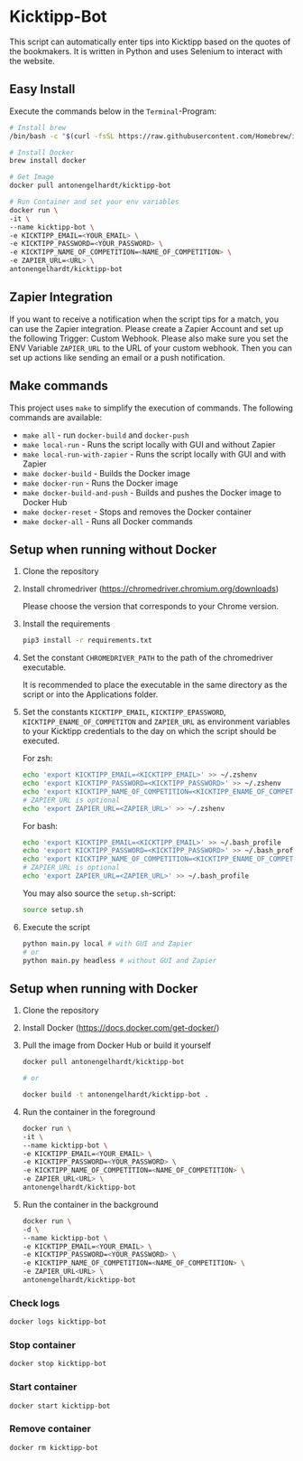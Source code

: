 # Kicktipp-Bot

This script can automatically enter tips into Kicktipp based on the quotes of the bookmakers. It is written in Python and uses Selenium to interact with the website.

## Easy Install

Execute the commands below in the `Terminal`-Program:

```bash
# Install brew
/bin/bash -c "$(curl -fsSL https://raw.githubusercontent.com/Homebrew/install/HEAD/install.sh)"

# Install Docker
brew install docker

# Get Image
docker pull antonengelhardt/kicktipp-bot

# Run Container and set your env variables
docker run \
-it \
--name kicktipp-bot \
-e KICKTIPP_EMAIL=<YOUR_EMAIL> \
-e KICKTIPP_PASSWORD=<YOUR_PASSWORD> \
-e KICKTIPP_NAME_OF_COMPETITION=<NAME_OF_COMPETITION> \
-e ZAPIER_URL=<URL> \
antonengelhardt/kicktipp-bot
```

## Zapier Integration

If you want to receive a notification when the script tips for a match, you can use the Zapier integration. Please create a Zapier Account and set up the following Trigger: Custom Webhook. Please also make sure you set the ENV Variable `ZAPIER_URL` to the URL of your custom webhook. Then you can set up actions like sending an email or a push notification.

## Make commands

This project uses `make` to simplify the execution of commands. The following commands are available:

- `make all` - run `docker-build` and `docker-push`
- `make local-run` - Runs the script locally with GUI and without Zapier
- `make local-run-with-zapier` - Runs the script locally with GUI and with Zapier
- `make docker-build` - Builds the Docker image
- `make docker-run` - Runs the Docker image
- `make docker-build-and-push` - Builds and pushes the Docker image to Docker Hub
- `make docker-reset` - Stops and removes the Docker container
- `make docker-all` - Runs all Docker commands

## Setup when running without Docker

1. Clone the repository

2. Install chromedriver (<https://chromedriver.chromium.org/downloads>)

    Please choose the version that corresponds to your Chrome version.

3. Install the requirements

    ```bash
    pip3 install -r requirements.txt
    ```

4. Set the constant `CHROMEDRIVER_PATH` to the path of the chromedriver executable.

    It is recommended to place the executable in the same directory as the script or into the Applications folder.

5. Set the constants `KICKTIPP_EMAIL`, `KICKTIPP_EPASSWORD`, `KICKTIPP_ENAME_OF_COMPETITON` and `ZAPIER_URL` as environment variables to your Kicktipp credentials to the day on which the script should be executed.

    For zsh:

    ```bash
    echo 'export KICKTIPP_EMAIL=<KICKTIPP_EMAIL>' >> ~/.zshenv
    echo 'export KICKTIPP_PASSWORD=<KICKTIPP_PASSWORD>' >> ~/.zshenv
    echo 'export KICKTIPP_NAME_OF_COMPETITION=<KICKTIPP_ENAME_OF_COMPETITION>' >> ~/.zshenv
    # ZAPIER_URL is optional
    echo 'export ZAPIER_URL=<ZAPIER_URL>' >> ~/.zshenv
    ```

    For bash:

    ```bash
    echo 'export KICKTIPP_EMAIL=<KICKTIPP_EMAIL>' >> ~/.bash_profile
    echo 'export KICKTIPP_PASSWORD=<KICKTIPP_PASSWORD>' >> ~/.bash_profile
    echo 'export KICKTIPP_NAME_OF_COMPETITION=<KICKTIPP_ENAME_OF_COMPETITION>' >> ~/.bash_profile
    # ZAPIER_URL is optional
    echo 'export ZAPIER_URL=<ZAPIER_URL>' >> ~/.bash_profile
    ```

    You may also source the `setup.sh`-script:

    ```bash
    source setup.sh
    ```

6. Execute the script

    ```bash
    python main.py local # with GUI and Zapier
    # or
    python main.py headless # without GUI and Zapier
    ```

## Setup when running with Docker

1. Clone the repository

2. Install Docker (<https://docs.docker.com/get-docker/>)

3. Pull the image from Docker Hub or build it yourself

    ```bash
    docker pull antonengelhardt/kicktipp-bot

    # or

    docker build -t antonengelhardt/kicktipp-bot .
    ```

4. Run the container in the foreground

    ```bash
    docker run \
    -it \
    --name kicktipp-bot \
    -e KICKTIPP_EMAIL=<YOUR_EMAIL> \
    -e KICKTIPP_PASSWORD=<YOUR_PASSWORD> \
    -e KICKTIPP_NAME_OF_COMPETITION=<NAME_OF_COMPETITION> \
    -e ZAPIER_URL<URL> \
    antonengelhardt/kicktipp-bot
    ```

5. Run the container in the background

    ```bash
    docker run \
    -d \
    --name kicktipp-bot \
    -e KICKTIPP_EMAIL=<YOUR_EMAIL> \
    -e KICKTIPP_PASSWORD=<YOUR_PASSWORD> \
    -e KICKTIPP_NAME_OF_COMPETITION=<NAME_OF_COMPETITION> \
    -e ZAPIER_URL<URL> \
    antonengelhardt/kicktipp-bot
    ```

### Check logs

```bash
docker logs kicktipp-bot
```

### Stop container

```bash
docker stop kicktipp-bot
```

### Start container

```bash
docker start kicktipp-bot
```

### Remove container

```bash
docker rm kicktipp-bot
```
